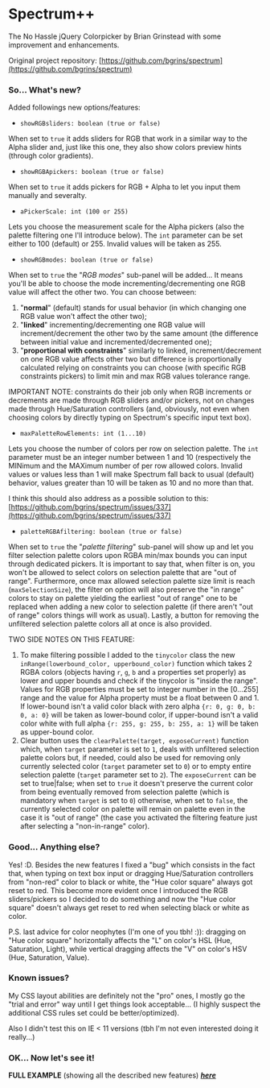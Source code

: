 # Spectrum++
The No Hassle jQuery Colorpicker by Brian Grinstead
 with some improvement and enhancements.

Original project repository: [https://github.com/bgrins/spectrum](https://github.com/bgrins/spectrum)

### So... What's new?

Added followings new options/features:

* `showRGBsliders: boolean (true or false)`

When set to `true` it adds sliders for RGB that work in a similar way to the Alpha slider and, just like this one, they also show colors preview hints (through color gradients).

* `showRGBApickers: boolean (true or false)`

When set to `true` it adds pickers for RGB + Alpha to let you input them manually and severalty.

* `aPickerScale: int (100 or 255)`

Lets you choose the measurement scale for the Alpha pickers (also the palette filtering one I'll introduce below). The `int` parameter can be set either to 100 (default) or 255. Invalid values will be taken as 255.

* `showRGBmodes: boolean (true or false)`

When set to `true` the "_RGB modes_" sub-panel will be added... It means you'll be able to choose the mode incrementing/decrementing one RGB value will affect the other two. You can choose between:
 1. "**normal**" (default) stands for usual behavior (in which changing one RGB value won't affect the other two);
 2. "**linked**" incrementing/decrementing one RGB value will increment/decrement the other two by the same amount (the difference between initial value and incremented/decremented one);
 3. "**proportional with constraints**" similarly to linked, increment/decrement on one RGB value affects other two but difference is proportionally calculated relying on constraints you can choose (with specific RGB constraints pickers) to limit min and max RGB values tolerance range.

IMPORTANT NOTE: constraints do their job only when RGB increments or decrements are made through RGB sliders and/or pickers, not on changes made through Hue/Saturation controllers (and, obviously, not even when choosing colors by directly typing on Spectrum's specific input text box).

* `maxPaletteRowElements: int (1...10)`

Lets you choose the number of colors per row on selection palette.
The `int` parameter must be an integer number between 1 and 10 (respectively the MINimum and the MAXimum number of per row allowed colors. Invalid values or values less than 1 will make Spectrum fall back to usual (default) behavior, values greater than 10 will be taken as 10 and no more than that.

I think this should also address as a possible solution to this:
[https://github.com/bgrins/spectrum/issues/337](https://github.com/bgrins/spectrum/issues/337)

* `paletteRGBAfiltering: boolean (true or false)`

When set to `true` the "_palette filtering_" sub-panel will show up and let you filter selection palette colors upon RGBA min/max bounds you can input through dedicated pickers. It is important to say that, when filter is on, you won't be allowed to select colors on selection palette that are "out of range". Furthermore, once max allowed selection palette size limit is reach (`maxSelectionSize`), the filter on option will also preserve the "in range" colors to stay on palette yielding the earliest "out of range" one to be replaced when adding a new color to selection palette (if there aren't "out of range" colors things will work as usual). Lastly, a button for removing the unfiltered selection palette colors all at once is also provided.

TWO SIDE NOTES ON THIS FEATURE:
1. To make filtering possible I added to the `tinycolor` class the new `inRange(lowerbound_color, upperbound_color)` function which takes 2 RGBA colors (objects having `r`, `g`, `b` and `a` properties set properly) as lower and upper bounds and check if the tinycolor is "inside the range". Values for RGB properties must be set to integer number in the [0...255] range and the value for Alpha property must be a float between 0 and 1. If lower-bound isn't a valid color black with zero alpha `{r: 0, g: 0, b: 0, a: 0}` will be taken as lower-bound color, if upper-bound isn't a valid color white with full alpha `{r: 255, g: 255, b: 255, a: 1}` will be taken as upper-bound color.
2. Clear button uses the `clearPalette(target, exposeCurrent)` function which, when 
`target` parameter is set to `1`, deals with unfiltered selection palette colors but, if needed, could also be used for removing only currently selected color (`target` parameter set to `0`) or to empty entire selection palette (`target` parameter set to `2`). The `exposeCurrent` can be set to true|false; when set to `true` it doesn't preserve the current color from being eventually removed from selection palette (which is mandatory when `target` is set to `0`) otherwise, when set to `false`, the currently selected color on palette will remain on palette even in the case it is "out of range" (the case you activated the filtering feature just after selecting a "non-in-range" color).

### Good... Anything else?

Yes! :D. Besides the new features I fixed a "bug" which consists in the fact that, when typing on text box input or dragging Hue/Saturation controllers from "non-red" color to black or white, the "Hue color square" always got reset to red. This become more evident once I introduced the RGB sliders/pickers so I decided to do something and now the "Hue color square" doesn't always get reset to red when selecting black or white as color.

P.S. last advice for color neophytes (I'm one of you tbh! :)):
dragging on "Hue color square" horizontally affects the "L" on color's HSL (Hue, Saturation, Light), while vertical dragging affects the "V" on color's HSV (Hue, Saturation, Value).

### Known issues?

My CSS layout abilities are definitely not the "pro" ones, I mostly go the "trial and error" way until I get things look acceptable... (I highly suspect the additional CSS rules set could be better/optimized).

Also I didn't test this on IE < 11 versions (tbh I'm not even interested doing it really...)

### OK... Now let's see it!

**FULL EXAMPLE** (showing all the described new features) ___[here](https://danicotra.github.io/spectrum/my_testcase.html)___
